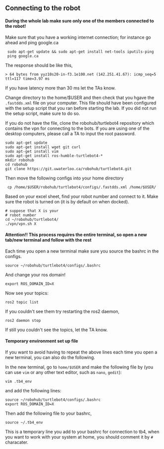 ## Connecting to the robot 

#### During the whole lab make sure only one of the members connected to the robot!

Make sure that you have a working internet connection; for instance go ahead and ping google.ca

```
 sudo apt-get update && sudo apt-get install net-tools iputils-ping
 ping google.ca
```
The response should be like this,

```
> 64 bytes from yyz10s20-in-f3.1e100.net (142.251.41.67): icmp_seq=5 ttl=117 time=3.97 ms
```

If you have latency more than 30 ms let the TAs know. 

Change directory to the home/$USER and then check that you hgave the `.fastdds.xml` file on your computer. This file should have been configured with the setup script that you ran before starting the lab. If you did not run the setup script, make sure to do so.

If you do not have the file, clone the robohub/turtlebot4 repository which contains the vpn for connecting to the bots. If you are using one of the desktop computers, please call a TA to input the root password.

```
sudo apt-get update
sudo apt-get install wget git curl 
sudo apt-get install vim 
sudo apt-get install ros-humble-turtlebot4-*
mkdir robohub
cd robohub 
git clone https://git.uwaterloo.ca/robohub/turtlebot4.git
```

Then move the following configs into your home directory

```
 cp /home/$USER/robohub/turtlebot4/configs/.fastdds.xml /home/$USER/
```

Based on your excel sheet, find your robot number and connect to it. Make sure the robot is turned on (it is by default on when docked).


```
# suppose that X is your
# robot number
cd ~/robohub/turtlebot4/
./vpn/vpn.sh X

```
#### Attention!! This process requires the entire terminal, so open a new tab/new terminal and follow with the rest

Each time you open a new terminal make sure you source the bashrc in the configs.

```
source ~/robohub/turtlebot4/configs/.bashrc
```
And change your ros domain!

```
export ROS_DOMAIN_ID=X
```

Now see your topics:

```
ros2 topic list
```

If you couldn't see them try restarting the ros2 daemon,

```
ros2 daemon stop
```

If still you couldn't see the topics, let the TA know. 

#### Temporary environment set up file
If you want to avoid having to repeat the above lines each time you open a new terminal, you can also do the following. 

In the new terminal, go to ```home/$USER``` and make the following file by (you can use `vim` or any other text editor, such as `nano`, `gedit`):
```
vim .tb4_env
```
and add the following lines:
```
source ~/robohub/turtlebot4/configs/.bashrc
export ROS_DOMAIN_ID=X
```
Then add the following file to your bashrc,
```
source ~/.tb4_env
```
This is a temporary line you add to your bashrc for connection to tb4, when you want to work with your system at home, you should comment it by ``` # ``` characater.